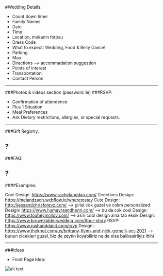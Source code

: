 #Wedding Details:

- Count down timer
- Family Names
- Date
- Time
- Location, mekanin fotosu
- Dress Code
- What to expect: Wedding, Food & Belly Dance!
- Parking
- Map
- Directions --> accommadation suggestion
- Points of Interest
- Transportation
- Contact Person

---

###Photos & videos section (password ile)
###RSVP:

- Confirmation of attendence
- Plus 1 Situation
- Meal Preferences
- Ask Dietary restrictions, allergies, or special requests.

---

###Gift Registry:

## ?

###FAQ:

## ?

####Examples:

Cool Design: https://www.rachelanddan.com/
Directions Design: https://melandzach.webflow.io/wheretostay
Cute Design: http://jessandchrisforevz.com/ --> girisi cok guzel ve cokm personalized
Design: https://www.humayraandhenri.com/ --> bu da cok cool
Design: https://www.tooheymolloy.com/ --> asiri cool design ama tab eksik
Design: https://www.brownkidderwedding.com/#our-story
RSVP: https://www.rushanddanit.com/rsvp
Design: https://www.theknot.com/us/brittany-flynn-and-nick-gemelli-oct-2021 --> bunun cicekleri guzel, biz de zeytin koyabiliriz ne de olsa balikesirliyiz ihihi

---

###Ideas

- Front Page Idea:

![alt text](https://ucarecdn.com/ca7d0975-b62e-4abe-9434-93233f45e2e0/-/resize/1800x//-/format/auto/-/quality/smart/-/preview/ 'Logo Title Text 1')
